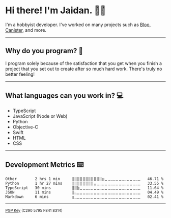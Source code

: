 # Hi there! I'm Jaidan. 👋🏼

I'm a hobbyist developer. I've worked on many projects such as [Bloo](https://github.com/DiscordGIR), [Canister](https://github.com/CanisterApp), and more.

---

## Why do you program? 🧐

I program solely because of the satisfaction that you get when you finish a project that you set out to create after so much hard work. There's truly no better feeling!

---

## What languages can you work in? 💻

- TypeScript
- JavaScript (Node or Web)
- Python
- Objective-C
- Swift
- HTML
- CSS

---

## Development Metrics ⌨️
<!--START_SECTION:waka-->
```text
Other        2 hrs 1 min     ⣿⣿⣿⣿⣿⣿⣿⣿⣿⣿⣿⣶⣀⣀⣀⣀⣀⣀⣀⣀⣀⣀⣀⣀⣀   46.71 % 
Python       1 hr 27 mins    ⣿⣿⣿⣿⣿⣿⣿⣿⣤⣀⣀⣀⣀⣀⣀⣀⣀⣀⣀⣀⣀⣀⣀⣀⣀   33.55 % 
TypeScript   30 mins         ⣿⣿⣷⣀⣀⣀⣀⣀⣀⣀⣀⣀⣀⣀⣀⣀⣀⣀⣀⣀⣀⣀⣀⣀⣀   11.64 % 
JSON         11 mins         ⣿⣄⣀⣀⣀⣀⣀⣀⣀⣀⣀⣀⣀⣀⣀⣀⣀⣀⣀⣀⣀⣀⣀⣀⣀   04.49 % 
Markdown     6 mins          ⣶⣀⣀⣀⣀⣀⣀⣀⣀⣀⣀⣀⣀⣀⣀⣀⣀⣀⣀⣀⣀⣀⣀⣀⣀   02.41 % 
```
<!--END_SECTION:waka-->
---

<sup>
<a href="https://keybase.io/monotrix/pgp_keys.asc">PGP Key</a> (C290 5795 F841 8314)
</sup>
